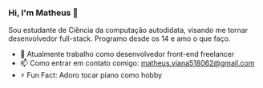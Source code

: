 ### Hi, I'm Matheus 👋

Sou estudante de Ciência da computação autodidata, visando me tornar desenvolvedor full-stack. Programo desde os 14 e amo o que faço.

- 🔭 Atualmente trabalho como desenvolvedor front-end freelancer
- 📫 Como entrar em contato comigo: matheus.viana518062@gmail.com
- ⚡ Fun Fact: Adoro tocar piano como hobby

<!--
**vianaV19/vianaV19** is a ✨ _special_ ✨ repository because its `README.md` (this file) appears on your GitHub profile.

Here are some ideas to get you started:

- 🔭 I’m currently working on ...
- 🌱 I’m currently learning ...
- 👯 I’m looking to collaborate on ...
- 🤔 I’m looking for help with ...
- 💬 Ask me about ...
- 📫 How to reach me: ...
- 😄 Pronouns: ...
- ⚡ Fun fact: ...
-->
